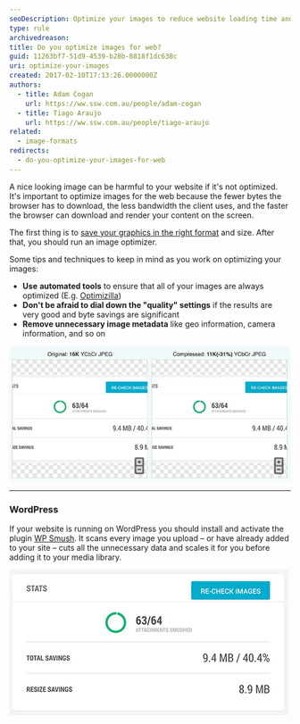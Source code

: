 ```yaml
---
seoDescription: Optimize your images to reduce website loading time and improve user experience by compressing files without sacrificing quality.
type: rule
archivedreason:
title: Do you optimize images for web?
guid: 11263bf7-51d9-4539-b28b-8818f1dc638c
uri: optimize-your-images
created: 2017-02-10T17:13:26.0000000Z
authors:
  - title: Adam Cogan
    url: https://ww.ssw.com.au/people/adam-cogan
  - title: Tiago Araujo
    url: https://ww.ssw.com.au/people/tiago-araujo
related:
  - image-formats
redirects:
  - do-you-optimize-your-images-for-web
---
```


A nice looking image can be harmful to your website if it's not optimized. It's important to optimize images for the web because the fewer bytes the browser has to download, the less bandwidth the client uses, and the faster the browser can download and render your content on the screen.

<!--endintro-->

The first thing is to [save your graphics in the right format](/image-formats) and size. After that, you should run an image optimizer.

Some tips and techniques to keep in mind as you work on optimizing your images:

- **Use** **automated tools** to ensure that all of your images are always optimized (E.g. [Optimizilla](https://imagecompressor.com))
- **Don't be afraid to dial down the "quality" settings** if the results are very good and byte savings are significant
- **Remove unnecessary image metadata** like geo information, camera information, and so on

![Figure: Optimizilla reduced the image in 31%](optimizeexample.png)

---

### WordPress

If your website is running on WordPress you should install and activate the plugin [WP Smush](https://wordpress.org/plugins/wp-smushit). It scans every image you upload – or have already added to your site – cuts all the unnecessary data and scales it for you before adding it to your media library.

![Figure: WP Smush plugin saved 9.4MB from one website](wp-smush.jpg)
